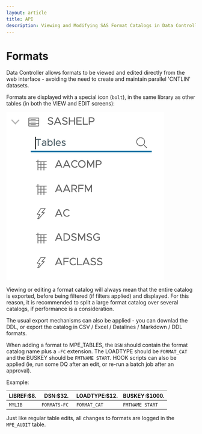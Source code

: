 ```yaml
---
layout: article
title: API
description: Viewing and Modifying SAS Format Catalogs in Data Controller
---
```


# Formats

Data Controller allows formats to be viewed and edited directly from the web interface - avoiding the need to create and maintain parallel 'CNTLIN' datasets.

Formats are displayed with a special icon (`bolt`), in the same library as other tables (in both the VIEW and EDIT screens):

![formats](img/formats.png)

Viewing or editing a format catalog will always mean that the entire catalog is exported, before being filtered (if filters applied) and displayed.  For this reason, it is recommended to split a large format catalog over several catalogs, if performance is a consideration.

The usual export mechanisms can also be applied - you can downlad the DDL, or export the catalog in CSV / Excel / Datalines / Markdown / DDL formats.

When adding a format to MPE_TABLES, the `DSN` should contain the format catalog name plus a `-FC` extension.  The LOADTYPE should be `FORMAT_CAT` and the BUSKEY should be `FMTNAME START`.  HOOK scripts can also be applied (ie, run some DQ after an edit, or re-run a batch job after an approval).

Example:

|LIBREF:$8.|DSN:$32.|LOADTYPE:$12.|BUSKEY:$1000.|
|---|---|---|---|
|`MYLIB `|`FORMATS-FC `|`FORMAT_CAT `|`FMTNAME START `|

Just like regular table edits, all changes to formats are logged in the `MPE_AUDIT` table.
